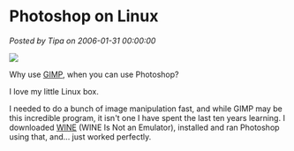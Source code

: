 # Photoshop on Linux

*Posted by Tipa on 2006-01-31 00:00:00*

![](../../../images/linuxphotoshop.jpg)

Why use [GIMP](http://www.gimp.org/), when you can use Photoshop?

I love my little Linux box.

I needed to do a bunch of image manipulation fast, and while GIMP may be this incredible program, it isn't one I have spent the last ten years learning. I downloaded [WINE](http://www.winehq.com/) (WINE Is Not an Emulator), installed and ran Photoshop using that, and... just worked perfectly.
